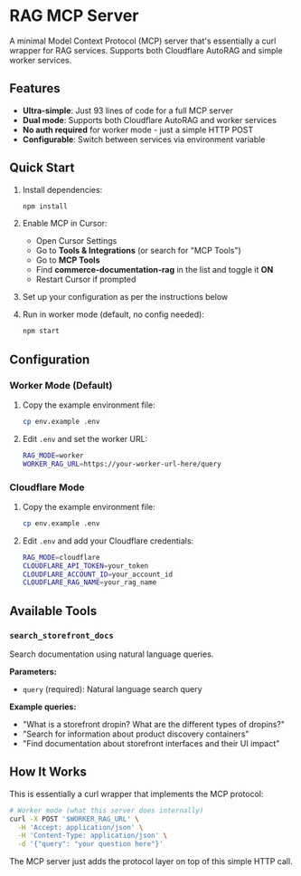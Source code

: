 # RAG MCP Server

A minimal Model Context Protocol (MCP) server that's essentially a curl wrapper for RAG services. Supports both Cloudflare AutoRAG and simple worker services.

## Features

- **Ultra-simple**: Just 93 lines of code for a full MCP server
- **Dual mode**: Supports both Cloudflare AutoRAG and worker services
- **No auth required** for worker mode - just a simple HTTP POST
- **Configurable**: Switch between services via environment variable

## Quick Start

1. Install dependencies:
   ```bash
   npm install
   ```

2. Enable MCP in Cursor:

   - Open Cursor Settings
   - Go to **Tools & Integrations** (or search for "MCP Tools")
   - Go to **MCP Tools**
   - Find **commerce-documentation-rag** in the list and toggle it **ON**
   - Restart Cursor if prompted

3. Set up your configuration as per the instructions below

4. Run in worker mode (default, no config needed):

   ```bash
   npm start
   ```

## Configuration

### Worker Mode (Default)
1. Copy the example environment file:
   ```bash
   cp env.example .env
   ```

2. Edit `.env` and set the worker URL:
   ```bash
   RAG_MODE=worker
   WORKER_RAG_URL=https://your-worker-url-here/query
   ```

### Cloudflare Mode
1. Copy the example environment file:
   ```bash
   cp env.example .env
   ```

2. Edit `.env` and add your Cloudflare credentials:
   ```bash
   RAG_MODE=cloudflare
   CLOUDFLARE_API_TOKEN=your_token
   CLOUDFLARE_ACCOUNT_ID=your_account_id
   CLOUDFLARE_RAG_NAME=your_rag_name
   ```

## Available Tools

### `search_storefront_docs`
Search documentation using natural language queries.

**Parameters:**
- `query` (required): Natural language search query

**Example queries:**
- "What is a storefront dropin? What are the different types of dropins?"
- "Search for information about product discovery containers"
- "Find documentation about storefront interfaces and their UI impact"

## How It Works

This is essentially a curl wrapper that implements the MCP protocol:

```bash
# Worker mode (what this server does internally)
curl -X POST '$WORKER_RAG_URL' \
  -H 'Accept: application/json' \
  -H 'Content-Type: application/json' \
  -d '{"query": "your question here"}'
```

The MCP server just adds the protocol layer on top of this simple HTTP call.
